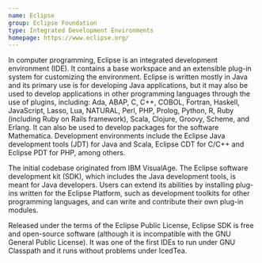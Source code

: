 ```yaml
---
name: Eclipse
group: Eclipse Foundation
type: Integrated Development Environments
homepage: https://www.eclipse.org/
---
```


In computer programming, Eclipse is an integrated development environment (IDE).
It contains a base workspace and an extensible plug-in system for customizing
the environment. Eclipse is written mostly in Java and its primary use is for
developing Java applications, but it may also be used to develop applications in
other programming languages through the use of plugins, including: Ada, ABAP, C,
C++, COBOL, Fortran, Haskell, JavaScript, Lasso, Lua, NATURAL, Perl, PHP,
Prolog, Python, R, Ruby (including Ruby on Rails framework), Scala, Clojure,
Groovy, Scheme, and Erlang. It can also be used to develop packages for the
software Mathematica. Development environments include the Eclipse Java
development tools (JDT) for Java and Scala, Eclipse CDT for C/C++ and Eclipse
PDT for PHP, among others.

The initial codebase originated from IBM VisualAge. The Eclipse software
development kit (SDK), which includes the Java development tools, is meant for
Java developers. Users can extend its abilities by installing plug-ins written
for the Eclipse Platform, such as development toolkits for other programming
languages, and can write and contribute their own plug-in modules.

Released under the terms of the Eclipse Public License, Eclipse SDK is free and
open-source software (although it is incompatible with the GNU General Public
License). It was one of the first IDEs to run under GNU Classpath and it runs
without problems under IcedTea.